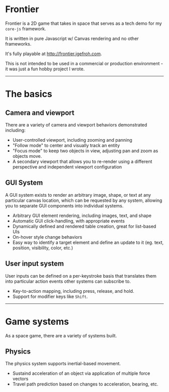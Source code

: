 # Frontier


Frontier is a 2D game that takes in space that serves as a tech demo for my `core-js` framework.

It is written in pure Javascript w/ Canvas rendering and no other frameworks.

It's fully playable at http://frontier.jgefroh.com.

This is not intended to be used in a commercial or production environment - it was just a fun hobby project I wrote.


----
# The basics

## Camera and viewport
There are a variety of camera and viewport behaviors demonstrated including:
* User-controlled viewport, including zooming and panning
* "Follow mode" to center and visually track an entity
* "Focus mode" to keep two objects in view, adjusting pan and zoom as objects move.
* A secondary viewport that allows you to re-render using a different perspective and independent viewport configuration

## GUI System
A GUI system exists to render an arbitrary image, shape, or text at any particular canvas location, which can be requested by any system, allowing you to separate GUI components into individual systems.
* Arbitrary GUI element rendering, including images, text, and shape
* Automatic GUI click-handling, with appropriate events
* Dynamically defined and rendered table creation, great for list-based UIs
* On-hover style change behaviors
* Easy way to identify a target element and define an update to it (eg. text, position, visibility, color, etc.)

## User input system
User inputs can be defined on a per-keystroke basis that translates them into particular action events other systems can subscribe to.
* Key-to-action mapping, including press, release, and hold.
* Support for modifier keys like `Shift`.
---
# Game systems
As a space game, there are a variety of systems built.

## Physics
The physics system supports inertial-based movement.
* Sustaind acceleration of an object via application of multiple force vectors
* Travel path prediction based on changes to acceleration, bearing, etc.